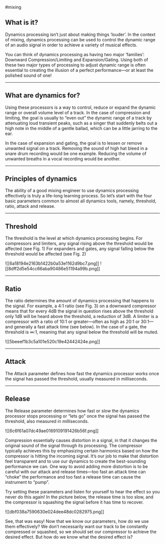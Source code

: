 #mixing 

## What is it?
Dynamics processing isn’t just about making things ‘louder’. In the context of mixing, dynamics processing can be used to control the dynamic range of an audio signal in order to achieve a variety of musical effects.

You can think of dynamics processing as having two major ‘families’: Downward Compression/Limiting and Expansion/Gating. Using both of these two major types of processing to adjust dynamic range is often essential to creating the illusion of a perfect performance—or at least the polished sound of one!

---

## What are dynamics for?
Using these processors is a way to control, reduce or expand the dynamic range or overall volume level of a track. In the case of compression and limiting, the goal is usually to “even out” the dynamic range of a track by attenuating loud transient peaks, such as a singer that suddenly belts out a high note in the middle of a gentle ballad, which can be a little jarring to the ear.

In the case of expansion and gating, the goal is to lessen or remove unwanted signal on a track. Removing the sound of high hat bleed in a snare drum recording would be one example. Reducing the volume of unwanted breaths in a vocal recording would be another.

---
## Principles of dynamics
The ability of a good mixing engineer to use dynamics processing effectively is truly a life-long learning process. So let’s start with the four basic parameters common to almost all dynamics tools, namely, threshold, ratio, attack and release.

--- 
## Threshold
The threshold is the level at which dynamics processing begins. For compressors and limiters, any signal rising above the threshold would be affected (see Fig. 1) For expanders and gates, any signal falling below the threshold would be affected (see Fig. 2)

![[6a18194e2163b1422b0a53e1162d9bc7.png]]
![[8dff2d5e54cc66aba90486e51194a99b.png]]

---
## Ratio
The ratio determines the amount of dynamics processing that happens to the signal. For example, a 4:1 ratio (see Fig. 3) on a downward compressor means that for every 4dB the signal in question rises above the threshold only 1dB will be heard above the threshold, a reduction of 3dB. A limiter is a compressor with a ratio of 10:1 or greater—often as high as 20:1 or 30:1—and generally a fast attack time (see below). In the case of a gate, the threshold is ∞:1, meaning that any signal below the threshold will be muted.

![[5beeef1b3c5a101e520c19e42442424e.png]]

--- 
## Attack
The Attack parameter defines how fast the dynamics processor works once the signal has passed the threshold, usually measured in milliseconds.

---
## Release
The Release parameter determines how fast or slow the dynamics processor stops processing or “lets go” once the signal has passed the threshold, also measured in milliseconds.

![[6c6f61a07dc49ae0169109191426b56f.png]]

Compression essentially causes distortion in a signal, in that it changes the original sound of the signal through its processing. The compressor typically achieves this by emphasizing certain harmonics based on how the compressor is hitting the incoming signal. It’s our job to make that distortion feel transparent and to use our dynamics to create the best-sounding performance we can. One way to avoid adding more distortion is to be careful with our attack and release times—too fast an attack time can “choke” the performance and too fast a release time can cause the instrument to “pump”. 

Try setting these parameters and listen for yourself to hear the effect so you never do this again! In the picture below, the release time is too slow, and the compressor is squashing the signal before it has time to recover.

![[dbf038a7590630e024dee48dc0282975.png]]

See, that was easy! Now that we know our parameters, how do we use them effectively? We don’t
necessarily want our track to be constantly compressed or squashed, so we should set our compressor to achieve the desired effect. But how do we know what the desired effect is?